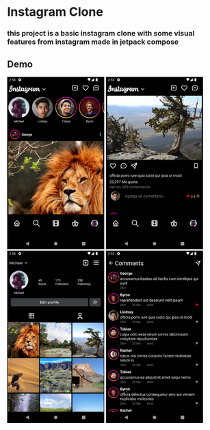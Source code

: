 # Instagram Clone

### this project is a basic instagram clone with some visual features from instagram made in jetpack compose

## Demo

<img src="md-assets/1.png" style="height: 40%; width:45%;"/>
<img src="md-assets/4.png" style="height: 40%; width:45%;"/>
<img src="md-assets/2.png" style="height: 40%; width:45%;"/>
<img src="md-assets/3.png" style="height: 40%; width:45%;"/>
